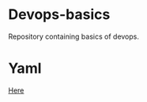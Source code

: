 # Devops-basics
Repository containing basics of devops.

# Yaml 
[Here](https://github.com/umangag07/Devops-basics/wiki/Yaml)
